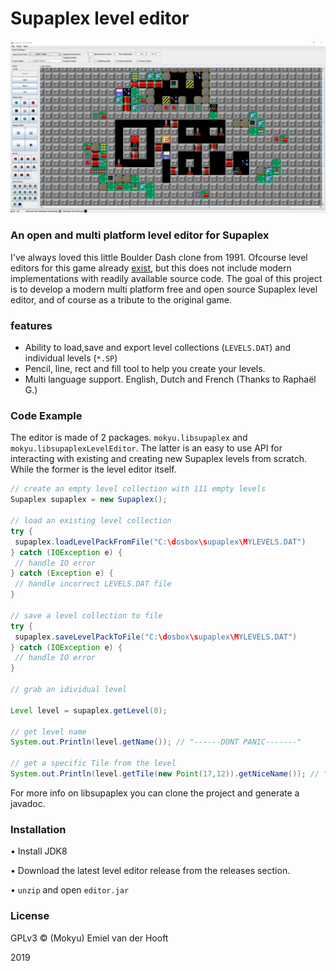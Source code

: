 # Supaplex level editor
![demo](https://raw.githubusercontent.com/mokyu/supaplex-level-editor/assets/assets/demo.jpg)
### An open and multi platform level editor for Supaplex
I've always loved this little Boulder Dash clone from 1991. Ofcourse level editors for this game already [exist](https://www.elmerproductions.com/sp/software.html), but this does not include modern implementations with readily available source code. The goal of this project is to develop a modern multi platform free and open source Supaplex level editor, and of course as a tribute to the original game.

### features

 - Ability to load,save and export level collections (`LEVELS.DAT`) and individual levels (`*.SP`)
 - Pencil, line, rect and fill tool to help you create your levels.
 - Multi language support. English, Dutch and French (Thanks to Raphaël G.)

### Code Example
The editor is made of 2 packages. `mokyu.libsupaplex` and `mokyu.libsupaplexLevelEditor`. The latter is an easy to use API for interacting with existing and creating new Supaplex levels from scratch. While the former is the level editor itself.

   ```java
// create an empty level collection with 111 empty levels
Supaplex supaplex = new Supaplex(); 

// load an existing level collection
try {
	supaplex.loadLevelPackFromFile("C:\dosbox\supaplex\MYLEVELS.DAT")
} catch (IOException e) {
	// handle IO error
} catch (Exception e) {
	// handle incorrect LEVELS.DAT file
}

// save a level collection to file
try {
	supaplex.saveLevelPackToFile("C:\dosbox\supaplex\MYLEVELS.DAT")
} catch (IOException e) {
	// handle IO error
}

// grab an idividual level

Level level = supaplex.getLevel(0);

// get level name
System.out.Println(level.getName()); // "------DONT PANIC-------"

// get a specific Tile from the level
System.out.Println(level.getTile(new Point(17,12)).getNiceName()); // "Hardware (Standard)" 
```
For more info on libsupaplex you can clone the project and generate a javadoc.

### Installation
• Install JDK8

• Download the latest level editor release from the releases section.

• `unzip` and open `editor.jar`

### License
GPLv3 © (Mokyu) Emiel van der Hooft 

2019
